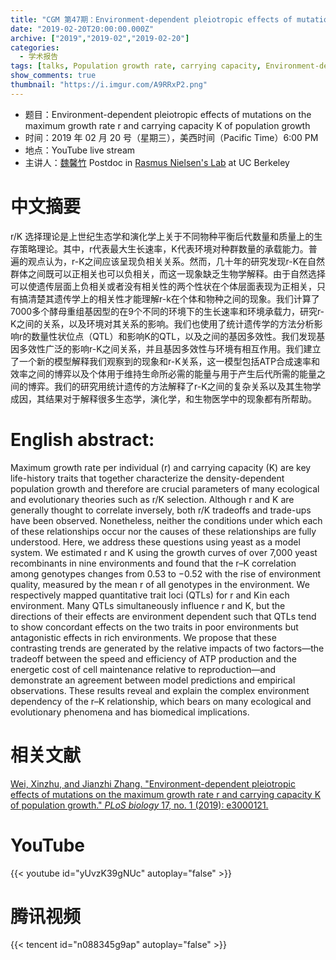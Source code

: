```yaml
---
title: "CGM 第47期：Environment-dependent pleiotropic effects of mutations on the maximum growth rate r and carrying capacity K of population growth"
date: "2019-02-20T20:00:00.000Z"
archive: ["2019","2019-02","2019-02-20"]
categories:
  - 学术报告
tags: [talks, Population growth rate, carrying capacity, Environment-dependent pleiotropic effect]
show_comments: true
thumbnail: "https://i.imgur.com/A9RRxP2.png"
---
```



- 题目：Environment-dependent pleiotropic effects of mutations on the maximum growth rate r and carrying capacity K of population growth
- 时间：2019 年 02 月 20 号（星期三），美西时间（Pacific Time）6:00 PM
- 地点：YouTube live stream
- 主讲人：[魏馨竹](https://xinzhuaprilwei.weebly.com/) Postdoc in [Rasmus Nielsen's Lab](http://www.nielsenlab.org/) at UC Berkeley 


# 中文摘要

r/K 选择理论是上世纪生态学和演化学上关于不同物种平衡后代数量和质量上的生存策略理论。其中，r代表最大生长速率，K代表环境对种群数量的承载能力。普遍的观点认为，r-K之间应该呈现负相关关系。然而，几十年的研究发现r-K在自然群体之间既可以正相关也可以负相关，而这一现象缺乏生物学解释。由于自然选择可以使遗传层面上负相关或者没有相关性的两个性状在个体层面表现为正相关，只有搞清楚其遗传学上的相关性才能理解r-k在个体和物种之间的现象。我们计算了7000多个酵母重组基因型的在9个不同的环境下的生长速率和环境承载力，研究r-K之间的关系，以及环境对其关系的影响。我们也使用了统计遗传学的方法分析影响r的数量性状位点（QTL）和影响K的QTL，以及之间的基因多效性。我们发现基因多效性广泛的影响r-K之间关系，并且基因多效性与环境有相互作用。我们建立了一个新的模型解释我们观察到的现象和r-K关系，这一模型包括ATP合成速率和效率之间的博弈以及个体用于维持生命所必需的能量与用于产生后代所需的能量之间的博弈。我们的研究用统计遗传的方法解释了r-K之间的复杂关系以及其生物学成因，其结果对于解释很多生态学，演化学，和生物医学中的现象都有所帮助。

# English abstract:

Maximum growth rate per individual (r) and carrying capacity (K) are key life-history traits that together characterize the density-dependent population growth and therefore are crucial parameters of many ecological and evolutionary theories such as r/K selection. Although r and K are generally thought to correlate inversely, both r/K tradeoffs and trade-ups have been observed. Nonetheless, neither the conditions under which each of these relationships occur nor the causes of these relationships are fully understood. Here, we address these questions using yeast as a model system. We estimated r and K using the growth curves of over 7,000 yeast recombinants in nine environments and found that the r–K correlation among genotypes changes from 0.53 to −0.52 with the rise of environment quality, measured by the mean r of all genotypes in the environment. We respectively mapped quantitative trait loci (QTLs) for r and Kin each environment. Many QTLs simultaneously influence r and K, but the directions of their effects are environment dependent such that QTLs tend to show concordant effects on the two traits in poor environments but antagonistic effects in rich environments. We propose that these contrasting trends are generated by the relative impacts of two factors—the tradeoff between the speed and efficiency of ATP production and the energetic cost of cell maintenance relative to reproduction—and demonstrate an agreement between model predictions and empirical observations. These results reveal and explain the complex environment dependency of the r–K relationship, which bears on many ecological and evolutionary phenomena and has biomedical implications.

# 相关文献
[Wei, Xinzhu, and Jianzhi Zhang. "Environment-dependent pleiotropic effects of mutations on the maximum growth rate r and carrying capacity K of population growth." _PLoS biology_ 17, no. 1 (2019): e3000121.](https://journals.plos.org/plosbiology/article?id=10.1371/journal.pbio.3000121)


# YouTube

{{< youtube id="yUvzK39gNUc" autoplay="false" >}}

# 腾讯视频

{{< tencent id="n088345g9ap" autoplay="false" >}}
